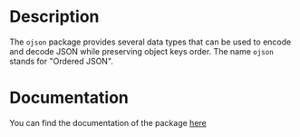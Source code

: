 # Description #

The `ojson` package provides several data types that can be used to
encode and decode JSON while preserving object keys order. The name
`ojson` stands for "Ordered JSON".

# Documentation #

You can find the documentation of the package [here](https://pkg.go.dev/github.com/montag451/go-ojson)
